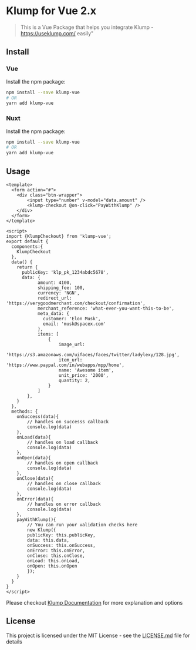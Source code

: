 # Klump for Vue 2.x

> This is a Vue Package that helps you integrate Klump - https://useklump.com/ easily"



## Install

### Vue

Install the npm package:

```bash
npm install --save klump-vue
# OR
yarn add klump-vue
```

### Nuxt

Install the npm package:

```bash
npm install --save klump-vue
# OR
yarn add klump-vue
```



## Usage

```vue
<template>
  <form action="#">
    <div class="btn-wrapper">
        <input type="number" v-model="data.amount" />
        <klump-checkout @on-click="PayWithKlump" />
    </div>
  </form>
</template>

<script>
import {KlumpCheckout} from 'klump-vue';
export default {
  components:{
    KlumpCheckout
  },
  data() {
    return {
      publicKey: 'klp_pk_1234abdc5678',
      data: {
            amount: 4100,
            shipping_fee: 100,
            currency: 'NGN',
            redirect_url: 'https://verygoodmerchant.com/checkout/confirmation',
            merchant_reference: 'what-ever-you-want-this-to-be',
            meta_data: {
              customer: 'Elon Musk',
              email: 'musk@spacex.com'
            },
            items: [
                {
                    image_url:
                        'https://s3.amazonaws.com/uifaces/faces/twitter/ladylexy/128.jpg',
                    item_url: 'https://www.paypal.com/in/webapps/mpp/home',
                    name: 'Awesome item',
                    unit_price: '2000',
                    quantity: 2,
                }
            ]
        },
    }
  },
  methods: {
    onSuccess(data){
        // handles on successs callback
        console.log(data)
    },
    onLoad(data){
        // handles on load callback
        console.log(data)
    },
    onOpen(data){
        // handles on open callback
        console.log(data)
    },
    onClose(data){
        // handles on close callback
        console.log(data)
    },
    onError(data){
        // handles on error callback
        console.log(data)
    },
    payWithKlump(){
        // You can run your validation checks here
        new Klump({
        publicKey: this.publicKey,
        data: this.data,
        onSuccess: this.onSuccess,
        onError: this.onError,
        onClose: this.onClose,
        onLoad: this.onLoad,
        onOpen: this.onOpen
        });
    }
  }
}
</script>

```

Please checkout
[Klump Documentation](https://docs.useklump.com/docs/getting-started) for more explanation and options

## License

This project is licensed under the MIT License - see the [LICENSE.md](LICENSE) file for details


